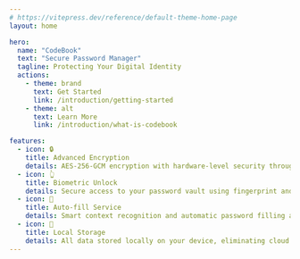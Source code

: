 ```yaml
---
# https://vitepress.dev/reference/default-theme-home-page
layout: home

hero:
  name: "CodeBook"
  text: "Secure Password Manager"
  tagline: Protecting Your Digital Identity
  actions:
    - theme: brand
      text: Get Started
      link: /introduction/getting-started
    - theme: alt
      text: Learn More
      link: /introduction/what-is-codebook

features:
  - icon: 🔒
    title: Advanced Encryption
    details: AES-256-GCM encryption with hardware-level security through Android KeyStore system
  - icon: 👆
    title: Biometric Unlock
    details: Secure access to your password vault using fingerprint and other biometric authentication
  - icon: 🔄
    title: Auto-fill Service
    details: Smart context recognition and automatic password filling across applications
  - icon: 💾
    title: Local Storage
    details: All data stored locally on your device, eliminating cloud storage security risks
---
```


